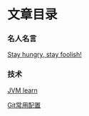 # 文章目录

### 名人名言

[Stay hungry, stay foolish!](https://github.com/MarkShen1992/article/blob/master/%E5%90%8D%E4%BA%BA%E5%90%8D%E8%A8%80/MRMY_Stay%20hungry_stay%20foolish.md)



### 技术

[JVM  learn](https://github.com/MarkShen1992/article/blob/master/%E6%8A%80%E6%9C%AF/GC_Tuning_note.md)

[Git常用配置](https://github.com/MarkShen1992/article/blob/master/%E6%8A%80%E6%9C%AF/Git%E4%BD%BF%E7%94%A8%E9%85%8D%E7%BD%AE.md)